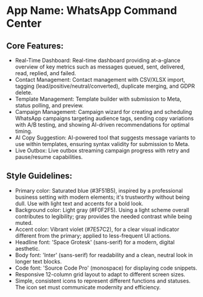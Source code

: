 # **App Name**: WhatsApp Command Center

## Core Features:

- Real-Time Dashboard: Real-time dashboard providing at-a-glance overview of key metrics such as messages queued, sent, delivered, read, replied, and failed.
- Contact Management: Contact management with CSV/XLSX import, tagging (lead/positive/neutral/converted), duplicate merging, and GDPR delete.
- Template Management: Template builder with submission to Meta, status polling, and preview.
- Campaign Management: Campaign wizard for creating and scheduling WhatsApp campaigns targeting audience tags, sending copy variations with A/B testing, and showing AI-driven recommendations for optimal timing.
- AI Copy Suggestion: AI-powered tool that suggests message variants to use within templates, ensuring syntax validity for submission to Meta.
- Live Outbox: Live outbox streaming campaign progress with retry and pause/resume capabilities.

## Style Guidelines:

- Primary color: Saturated blue (#3F51B5), inspired by a professional business setting with modern elements; it's trustworthy without being dull. Use with light text and accents for a bold look.
- Background color: Light gray (#F0F2F5). Using a light scheme overall contributes to legibility; gray provides the needed contrast while being muted.
- Accent color: Vibrant violet (#7E57C2), for a clear visual indicator different from the primary; applied to less-frequent UI actions.
- Headline font: 'Space Grotesk' (sans-serif) for a modern, digital aesthetic.
- Body font: 'Inter' (sans-serif) for readability and a clean, neutral look in longer text blocks.
- Code font: 'Source Code Pro' (monospace) for displaying code snippets.
- Responsive 12-column grid layout to adapt to different screen sizes.
- Simple, consistent icons to represent different functions and statuses. The icon set must communicate modernity and efficiency.